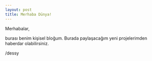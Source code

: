 ```yaml
---
layout: post
title: Merhaba Dünya!
---
```


Merhabalar,

burası benim kişisel bloğum. Burada paylaşacağım yeni projelerimden haberdar olabilirsiniz. 

/dessy
